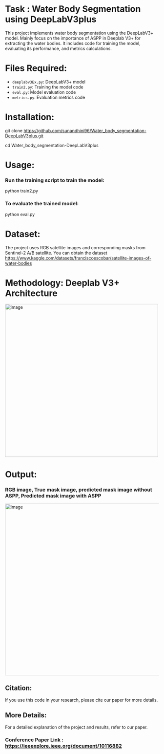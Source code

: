 # Task : Water Body Segmentation using DeepLabV3plus

This project implements water body segmentation using the DeepLabV3+ model. Mainly focus on the importance of ASPP in Deeplab V3+ for extracting the water bodies. It includes code for training the model, evaluating its performance, and metrics calculations.

# Files Required:

- `deeplabv3Ex.py`: DeepLabV3+ model
- `train2.py`: Training the model code
- `eval.py`: Model evaluation code
- `metrics.py`: Evaluation metrics code

# Installation:

git clone https://github.com/sunandhini96/Water_body_segmentation-DeepLabV3plus.git

cd Water_body_segmentation-DeepLabV3plus


# Usage:

### Run the training script to train the model:
   
python train2.py

### To evaluate the trained model:

python eval.py

# Dataset:

The project uses RGB satellite images and corresponding masks from Sentinel-2 A/B satellite. You can obtain the dataset https://www.kaggle.com/datasets/franciscoescobar/satellite-images-of-water-bodies

# Methodology: Deeplab V3+ Architecture

<img width="501" alt="image" src="https://github.com/sunandhini96/Water_body_segmentation-DeepLabV3plus/assets/63030539/226c62c7-3d74-482e-a1b7-62cb21e1ee4b">

# Output:
### RGB image, True mask image, predicted mask image without ASPP, Predicted mask image with ASPP

<img width="562" alt="image" src="https://github.com/sunandhini96/Water_body_segmentation-DeepLabV3plus/assets/63030539/df690262-19da-4c70-beed-d4cb8bf46062">


## Citation:

If you use this code in your research, please cite our paper for more details.

## More Details:

For a detailed explanation of the project and results, refer to our paper.

### Conference Paper Link : https://ieeexplore.ieee.org/document/10116882



